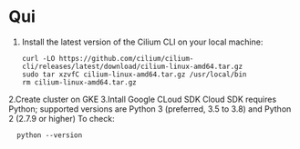 # Qui
1. Install the latest version of the Cilium CLI on your local machine:
      ```
      curl -LO https://github.com/cilium/cilium-cli/releases/latest/download/cilium-linux-amd64.tar.gz
      sudo tar xzvfC cilium-linux-amd64.tar.gz /usr/local/bin
      rm cilium-linux-amd64.tar.gz
      ```
2.Create cluster on GKE
3.Intall Google CLoud SDK
      Cloud SDK requires Python; supported versions are Python 3 (preferred, 3.5 to 3.8) and Python 2 (2.7.9 or higher)
      To check:
      
      python --version
      
      
